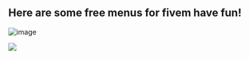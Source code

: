 <h2/> Here are some free menus for fivem have fun! </h2>

![image](https://media1.tenor.com/images/3b2222bbdf79109e8978e6398c6d3609/tenor.gif?itemid=17194483)

<img src="https://discord.gg/bEBxj5g"/>
